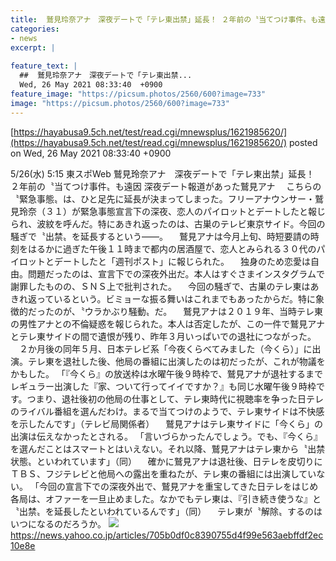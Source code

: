 ```yaml
---
title:  鷲見玲奈アナ　深夜デートで「テレ東出禁」延長！ ２年前の〝当てつけ事件〟も遠因  
categories:
- news
excerpt: |
  
feature_text: |
  ##  鷲見玲奈アナ　深夜デートで「テレ東出禁...
  Wed, 26 May 2021 08:33:40  +0900
feature_image: "https://picsum.photos/2560/600?image=733"
image: "https://picsum.photos/2560/600?image=733"
---
```


[https://hayabusa9.5ch.net/test/read.cgi/mnewsplus/1621985620/](https://hayabusa9.5ch.net/test/read.cgi/mnewsplus/1621985620/)
posted on Wed, 26 May 2021 08:33:40  +0900

<!--more-->

5/26(水) 5:15 東スポWeb 鷲見玲奈アナ　深夜デートで「テレ東出禁」延長！ ２年前の〝当てつけ事件〟も遠因 深夜デート報道があった鷲見アナ 　こちらの〝緊急事態〟は、ひと足先に延長が決まってしまった。フリーアナウンサー・鷲見玲奈（３１）が緊急事態宣言下の深夜、恋人のパイロットとデートしたと報じられ、波紋を呼んだ。特にあきれ返ったのは、古巣のテレビ東京サイド。今回の騒ぎで〝出禁〟を延長するという——。 　鷲見アナは今月上旬、時短要請の時刻をはるかに過ぎた午後１１時まで都内の居酒屋で、恋人とみられる３０代のパイロットとデートしたと「週刊ポスト」に報じられた。 　独身のため恋愛は自由。問題だったのは、宣言下での深夜外出だ。本人はすぐさまインスタグラムで謝罪したものの、ＳＮＳ上で批判された。 　今回の騒ぎで、古巣のテレ東はあきれ返っているという。ビミョーな振る舞いはこれまでもあったからだ。特に象徴的だったのが、〝ウラかぶり騒動〟だ。 　鷲見アナは２０１９年、当時テレ東の男性アナとの不倫疑惑を報じられた。本人は否定したが、この一件で鷲見アナとテレ東サイドの間で遺恨が残り、昨年３月いっぱいでの退社につながった。 　２か月後の同年５月、日本テレビ系「今夜くらべてみました（今くら）」に出演。テレ東を退社した後、他局の番組に出演したのは初だったが、これが物議をかもした。 「『今くら』の放送枠は水曜午後９時枠で、鷲見アナが退社するまでレギュラー出演した『家、ついて行ってイイですか？』も同じ水曜午後９時枠です。つまり、退社後初の他局の仕事として、テレ東時代に視聴率を争った日テレのライバル番組を選んだわけ。まるで当てつけのようで、テレ東サイドは不快感を示したんです」（テレビ局関係者） 　鷲見アナはテレ東サイドに「今くら」の出演は伝えなかったとされる。 「言いづらかったんでしょう。でも、『今くら』を選んだことはスマートとはいえない。それ以降、鷲見アナはテレ東から〝出禁状態〟といわれています」（同） 　確かに鷲見アナは退社後、日テレを皮切りにＴＢＳ、フジテレビと他局への露出を重ねたが、テレ東の番組には出演していない。 「今回の宣言下での深夜外出で、鷲見アナを重宝してきた日テレをはじめ各局は、オファーを一旦止めました。なかでもテレ東は、『引き続き使うな』と〝出禁〟を延長したといわれているんです」（同） 　テレ東が〝解除〟するのはいつになるのだろうか。 ![](https://amd-pctr.c.yimg.jp/r/iwiz-amd/20210526-03210225-tospoweb-000-11-view.jpg) https://news.yahoo.co.jp/articles/705b0df0c8390755d4f99e563aebffdf2ec10e8e
